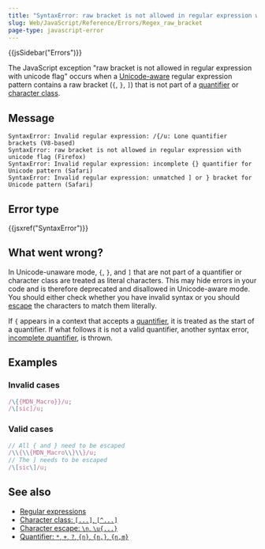 ```yaml
---
title: "SyntaxError: raw bracket is not allowed in regular expression with unicode flag"
slug: Web/JavaScript/Reference/Errors/Regex_raw_bracket
page-type: javascript-error
---
```


{{jsSidebar("Errors")}}

The JavaScript exception "raw bracket is not allowed in regular expression with unicode flag" occurs when a [Unicode-aware](/Web/JavaScript/Reference/Global_Objects/RegExp/unicode#unicode-aware_mode) regular expression pattern contains a raw bracket (`{`, `}`, `]`) that is not part of a [quantifier](/Web/JavaScript/Reference/Regular_expressions/Quantifier) or [character class](/Web/JavaScript/Reference/Regular_expressions/Character_class).

## Message

```plain
SyntaxError: Invalid regular expression: /{/u: Lone quantifier brackets (V8-based)
SyntaxError: raw bracket is not allowed in regular expression with unicode flag (Firefox)
SyntaxError: Invalid regular expression: incomplete {} quantifier for Unicode pattern (Safari)
SyntaxError: Invalid regular expression: unmatched ] or } bracket for Unicode pattern (Safari)
```

## Error type

{{jsxref("SyntaxError")}}

## What went wrong?

In Unicode-unaware mode, `{`, `}`, and `]` that are not part of a quantifier or character class are treated as literal characters. This may hide errors in your code and is therefore deprecated and disallowed in Unicode-aware mode. You should either check whether you have invalid syntax or you should [escape](/Web/JavaScript/Reference/Regular_expressions/Character_escape) the characters to match them literally.

If `{` appears in a context that accepts a [quantifier](/Web/JavaScript/Reference/Regular_expressions/Quantifier), it is treated as the start of a quantifier. If what follows it is not a valid quantifier, another syntax error, [incomplete quantifier](/Web/JavaScript/Reference/Errors/Regex_incomplete_quantifier), is thrown.

## Examples

### Invalid cases

```js example-bad
/\{{MDN_Macro}}/u;
/\[sic]/u;
```

### Valid cases

<!-- Note: the {} need to be double-escaped, once for Yari -->

```js example-good
// All { and } need to be escaped
/\\{\\{MDN_Macro\\}\\}/u;
// The ] needs to be escaped
/\[sic\]/u;
```

## See also

- [Regular expressions](/Web/JavaScript/Reference/Regular_expressions)
- [Character class: `[...]`, `[^...]`](/Web/JavaScript/Reference/Regular_expressions/Character_class)
- [Character escape: `\n`, `\u{...}`](/Web/JavaScript/Reference/Regular_expressions/Character_escape)
- [Quantifier: `*`, `+`, `?`, `{n}`, `{n,}`, `{n,m}`](/Web/JavaScript/Reference/Regular_expressions/Quantifier)
